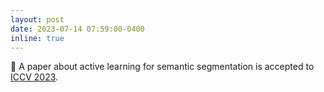 ```yaml
---
layout: post
date: 2023-07-14 07:59:00-0400
inline: true
---
```


📜 A paper about active learning for semantic segmentation is accepted to [ICCV 2023](https://iccv2023.thecvf.com/).